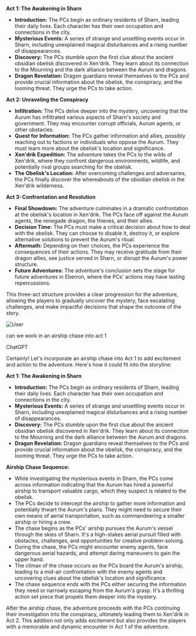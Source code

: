 **Act 1: The Awakening in Sharn**

- **Introduction:** The PCs begin as ordinary residents of Sharn, leading their daily lives. Each character has their own occupation and connections in the city.
- **Mysterious Events:** A series of strange and unsettling events occur in Sharn, including unexplained magical disturbances and a rising number of disappearances.
- **Discovery:** The PCs stumble upon the first clue about the ancient obsidian obelisk discovered in Xen'drik. They learn about its connection to the Mourning and the dark alliance between the Aurum and dragons.
- **Dragon Revelation:** Dragon guardians reveal themselves to the PCs and provide crucial information about the obelisk, the conspiracy, and the looming threat. They urge the PCs to take action.

**Act 2: Unraveling the Conspiracy**

- **Infiltration:** The PCs delve deeper into the mystery, uncovering that the Aurum has infiltrated various aspects of Sharn's society and government. They may encounter corrupt officials, Aurum agents, or other obstacles.
- **Quest for Information:** The PCs gather information and allies, possibly reaching out to factions or individuals who oppose the Aurum. They must learn more about the obelisk's location and significance.
- **Xen'drik Expedition:** The adventure takes the PCs to the wilds of Xen'drik, where they confront dangerous environments, wildlife, and potentially rival groups searching for the obelisk.
- **The Obelisk's Location:** After overcoming challenges and adversaries, the PCs finally discover the whereabouts of the obsidian obelisk in the Xen'drik wilderness.

**Act 3: Confrontation and Resolution**

- **Final Showdown:** The adventure culminates in a dramatic confrontation at the obelisk's location in Xen'drik. The PCs face off against the Aurum agents, the renegade dragon, the thieves, and their allies.
- **Decision Time:** The PCs must make a critical decision about how to deal with the obelisk. They can choose to disable it, destroy it, or explore alternative solutions to prevent the Aurum's ritual.
- **Aftermath:** Depending on their choices, the PCs experience the consequences of their actions. They may receive gratitude from their dragon allies, see justice served in Sharn, or disrupt the Aurum's power structure.
- **Future Adventures:** The adventure's conclusion sets the stage for future adventures in Eberron, where the PCs' actions may have lasting repercussions.

This three-act structure provides a clear progression for the adventure, allowing the players to gradually uncover the mystery, face escalating challenges, and make impactful decisions that shape the outcome of the story.

![User](https://chat.openai.com/_next/image?url=https%3A%2F%2Fs.gravatar.com%2Favatar%2Fb34086c3c27d6a12502abbaf4853c585%3Fs%3D480%26r%3Dpg%26d%3Dhttps%253A%252F%252Fcdn.auth0.com%252Favatars%252Flo.png&w=96&q=75)

can we work in an airship chase into act 1

ChatGPT

Certainly! Let's incorporate an airship chase into Act 1 to add excitement and action to the adventure. Here's how it could fit into the storyline:

**Act 1: The Awakening in Sharn**

- **Introduction:** The PCs begin as ordinary residents of Sharn, leading their daily lives. Each character has their own occupation and connections in the city.
- **Mysterious Events:** A series of strange and unsettling events occur in Sharn, including unexplained magical disturbances and a rising number of disappearances.
- **Discovery:** The PCs stumble upon the first clue about the ancient obsidian obelisk discovered in Xen'drik. They learn about its connection to the Mourning and the dark alliance between the Aurum and dragons.
- **Dragon Revelation:** Dragon guardians reveal themselves to the PCs and provide crucial information about the obelisk, the conspiracy, and the looming threat. They urge the PCs to take action.

**Airship Chase Sequence:**

- While investigating the mysterious events in Sharn, the PCs come across information indicating that the Aurum has hired a powerful airship to transport valuable cargo, which they suspect is related to the obelisk.
- The PCs decide to intercept the airship to gather more information and potentially thwart the Aurum's plans. They might need to secure their own means of aerial transportation, such as commandeering a smaller airship or hiring a crew.
- The chase begins as the PCs' airship pursues the Aurum's vessel through the skies of Sharn. It's a high-stakes aerial pursuit filled with obstacles, challenges, and opportunities for creative problem-solving.
- During the chase, the PCs might encounter enemy agents, face dangerous aerial hazards, and attempt daring maneuvers to gain the upper hand.
- The climax of the chase occurs as the PCs board the Aurum's airship, leading to a mid-air confrontation with the enemy agents and uncovering clues about the obelisk's location and significance.
- The chase sequence ends with the PCs either securing the information they need or narrowly escaping from the Aurum's grasp. It's a thrilling action set piece that propels them deeper into the mystery.

After the airship chase, the adventure proceeds with the PCs continuing their investigation into the conspiracy, ultimately leading them to Xen'drik in Act 2. This addition not only adds excitement but also provides the players with a memorable and dynamic encounter in Act 1 of the adventure.